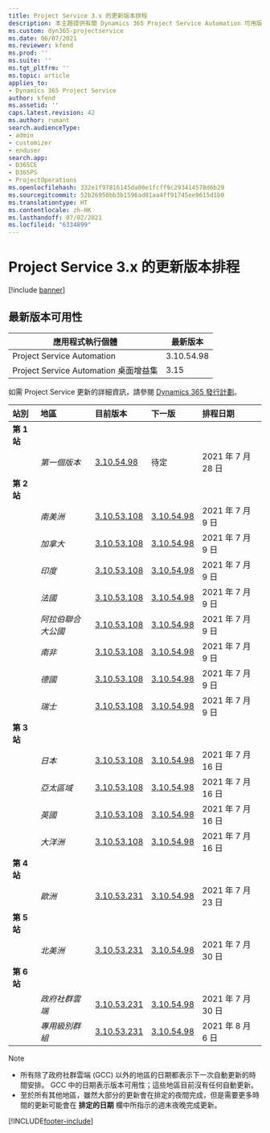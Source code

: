 ```yaml
---
title: Project Service 3.x 的更新版本排程
description: 本主題提供有關 Dynamics 365 Project Service Automation 可用版本與即將發行版本的資訊。
ms.custom: dyn365-projectservice
ms.date: 06/07/2021
ms.reviewer: kfend
ms.prod: ''
ms.suite: ''
ms.tgt_pltfrm: ''
ms.topic: article
applies_to:
- Dynamics 365 Project Service
author: kfend
ms.assetid: ''
caps.latest.revision: 42
ms.author: rumant
search.audienceType:
- admin
- customizer
- enduser
search.app:
- D365CE
- D365PS
- ProjectOperations
ms.openlocfilehash: 332e1f97816145da00e1fcff9c293414578d6b29
ms.sourcegitcommit: 52b26950bb3b1596ad81aa4ff91745ee9615d1b0
ms.translationtype: HT
ms.contentlocale: zh-HK
ms.lasthandoff: 07/02/2021
ms.locfileid: "6334899"
---
```

# <a name="update-release-schedule-for-project-service-3x"></a>Project Service 3.x 的更新版本排程

[!include [banner](../includes/psa-now-project-operations.md)]

## <a name="latest-version-availability"></a>最新版本可用性

| 應用程式執行個體  |  最新版本 |
|-------|----|
| Project Service Automation    | 3.10.54.98 |
| Project Service Automation 桌面增益集                | 3.15          |

如需 Project Service 更新的詳細資訊，請參閱 [Dynamics 365 發行計劃](/dynamics365/release-plans/)。 

| 站別  | 地區 | 目前版本 | 下一版 |  排程日期
| :---   | :---   | :---   | :---   |:---   |         
|<strong>第 1 站</strong> | |  |  | |
| | <i>第一個版本</i> | [3.10.54.98](whats-new-ur-33.md) | 待定 | 2021 年 7 月 28 日
|<strong>第 2 站</strong> | |  |  | |
| | <i>南美洲</i> | [3.10.53.108](whats-new-ur-32.md) | [3.10.54.98](whats-new-ur-33.md) | 2021 年 7 月 9 日
| | <i>加拿大</i> | [3.10.53.108](whats-new-ur-32.md) | [3.10.54.98](whats-new-ur-33.md) | 2021 年 7 月 9 日
| | <i>印度</i> | [3.10.53.108](whats-new-ur-32.md) | [3.10.54.98](whats-new-ur-33.md) | 2021 年 7 月 9 日
| | <i>法國</i> | [3.10.53.108](whats-new-ur-32.md) | [3.10.54.98](whats-new-ur-33.md) | 2021 年 7 月 9 日
| | <i>阿拉伯聯合大公國</i> | [3.10.53.108](whats-new-ur-32.md) | [3.10.54.98](whats-new-ur-33.md) | 2021 年 7 月 9 日
| | <i>南非</i> | [3.10.53.108](whats-new-ur-32.md) | [3.10.54.98](whats-new-ur-33.md) | 2021 年 7 月 9 日
| | <i>德國</i> | [3.10.53.108](whats-new-ur-32.md) | [3.10.54.98](whats-new-ur-33.md) | 2021 年 7 月 9 日
| | <i>瑞士</i> | [3.10.53.108](whats-new-ur-32.md) | [3.10.54.98](whats-new-ur-33.md) | 2021 年 7 月 9 日
|<strong>第 3 站</strong> | |  |  | |
| | <i>日本</i> | [3.10.53.108](whats-new-ur-32.md) | [3.10.54.98](whats-new-ur-33.md) | 2021 年 7 月 16 日
| | <i>亞太區域</i> | [3.10.53.108](whats-new-ur-32.md) | [3.10.54.98](whats-new-ur-33.md) | 2021 年 7 月 16 日
| | <i>英國</i> | [3.10.53.108](whats-new-ur-32.md) | [3.10.54.98](whats-new-ur-33.md) | 2021 年 7 月 16 日
| | <i>大洋洲</i> | [3.10.53.108](whats-new-ur-32.md) | [3.10.54.98](whats-new-ur-33.md) | 2021 年 7 月 16 日
|<strong>第 4 站</strong> | |  |  | |
| | <i>歐洲</i> | [3.10.53.231](whats-new-ur-32-5.md) | [3.10.54.98](whats-new-ur-33.md) | 2021 年 7 月 23 日
|<strong>第 5 站</strong> | |  |  | |
| | <i>北美洲</i> | [3.10.53.231](whats-new-ur-32-5.md) | [3.10.54.98](whats-new-ur-33.md) | 2021 年 7 月 30 日
|<strong>第 6 站</strong> | |  |  | |
| | <i>政府社群雲端</i> | [3.10.53.231](whats-new-ur-32-5.md) | [3.10.54.98](whats-new-ur-33.md) | 2021 年 7 月 30 日
| | <i>專用級別群組</i> | [3.10.53.231](whats-new-ur-32-5.md) | [3.10.54.98](whats-new-ur-33.md) | 2021 年 8 月 6 日

>[!Note]
> - 所有除了政府社群雲端 (GCC) 以外的地區的日期都表示下一次自動更新的時間安排。 GCC 中的日期表示版本可用性；這些地區目前沒有任何自動更新。
> - 至於所有其他地區，雖然大部分的更新會在排定的夜間完成，但是需要更多時間的更新可能會在 **排定的日期** 欄中所指示的週末夜晚完成更新。


[!INCLUDE[footer-include](../includes/footer-banner.md)]
